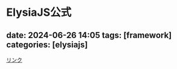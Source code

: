 ElysiaJS公式
==========
date: 2024-06-26 14:05
tags: [framework]
categories: [elysiajs]
----------

[リンク](https://elysiajs.com/patterns/mvc)
